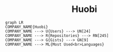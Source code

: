 <h1 align="center">Huobi</h1>

```mermaid
graph LR
COMPANY_NAME{Huobi}
COMPANY_NAME ---> U{Users} ---> UN[24]
COMPANY_NAME ---> R{Repositories} ---> RN[245]
COMPANY_NAME ---> G{Gists} ---> GN[9]
COMPANY_NAME ---> ML{Most Used<br>Languages}
```
